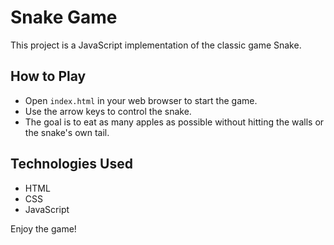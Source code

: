 # Snake Game

This project is a JavaScript implementation of the classic game Snake.

## How to Play

- Open `index.html` in your web browser to start the game.
- Use the arrow keys to control the snake.
- The goal is to eat as many apples as possible without hitting the walls or the snake's own tail.

## Technologies Used

- HTML
- CSS
- JavaScript

Enjoy the game!
